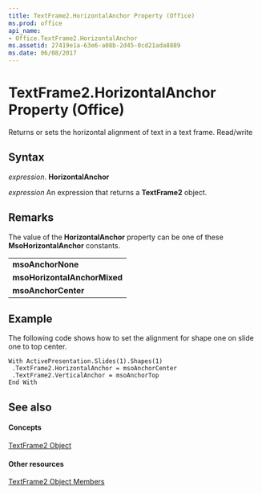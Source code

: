 ```yaml
---
title: TextFrame2.HorizontalAnchor Property (Office)
ms.prod: office
api_name:
- Office.TextFrame2.HorizontalAnchor
ms.assetid: 27419e1a-63e6-a08b-2d45-0cd21ada8889
ms.date: 06/08/2017
---
```



# TextFrame2.HorizontalAnchor Property (Office)

 Returns or sets the horizontal alignment of text in a text frame. Read/write


## Syntax

 _expression_. **HorizontalAnchor**

 _expression_ An expression that returns a **TextFrame2** object.


## Remarks

The value of the **HorizontalAnchor** property can be one of these **MsoHorizontalAnchor** constants.


||
|:-----|
|**msoAnchorNone**|
|**msoHorizontalAnchorMixed**|
|**msoAnchorCenter**|

## Example

The following code shows how to set the alignment for shape one on slide one to top center.


```
With ActivePresentation.Slides(1).Shapes(1) 
 .TextFrame2.HorizontalAnchor = msoAnchorCenter 
 .TextFrame2.VerticalAnchor = msoAnchorTop 
End With
```


## See also


#### Concepts


[TextFrame2 Object](textframe2-object-office.md)
#### Other resources


[TextFrame2 Object Members](textframe2-members-office.md)

